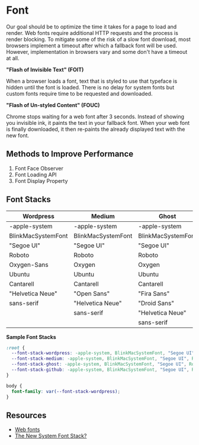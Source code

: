 # Font

Our goal should be to optimize the time it takes for a page to load and render. Web fonts require additional HTTP requests and the process is render blocking. To mitigate some of the risk of a slow font download, most browsers implement a timeout after which a fallback font will be used. However, implementation in browsers vary and some don't have a timeout at all.

**"Flash of Invisible Text" (FOIT)**

When a browser loads a font, text that is styled to use that typeface is hidden until the font is loaded. There is no delay for system fonts but custom fonts require time to be requested and downloaded.

**"Flash of Un-styled Content" (FOUC)**

Chrome stops waiting for a web font after 3 seconds. Instead of showing you invisible ink, it paints the text in your fallback font. When your web font is finally downloaded, it then re-paints the already displayed text with the new font.

## Methods to Improve Performance

1. Font Face Observer
1. Font Loading API
1. Font Display Property

## Font Stacks

| Wordpress          | Medium             | Ghost              | Github             |
| ------------------ | ------------------ | ------------------ | ------------------ |
| -apple-system      | -apple-system      | -apple-system      | -apple-system      |
| BlinkMacSystemFont | BlinkMacSystemFont | BlinkMacSystemFont | BlinkMacSystemFont |
| "Segoe UI"         | "Segoe UI"         | "Segoe UI"         | "Segoe UI"         |
| Roboto             | Roboto             | Roboto             | Roboto             |
| Oxygen-Sans        | Oxygen             | Oxygen             | Helvetica          |
| Ubuntu             | Ubuntu             | Ubuntu             | Arial              |
| Cantarell          | Cantarell          | Cantarell          | sans-serif         |
| "Helvetica Neue"   | "Open Sans"        | "Fira Sans"        ||
| sans-serif         | "Helvetica Neue"   | "Droid Sans"       ||
|                    | sans-serif         | "Helvetica Neue"   ||
|                    |                    | sans-serif         ||

**Sample Font Stacks**

```CSS
:root {
  --font-stack-wordpress: -apple-system, BlinkMacSystemFont, "Segoe UI", Roboto, Oxygen-Sans, Ubuntu, Cantarell, "Helvetica Neue", sans-serif;
  --font-stack-medium: -apple-system, BlinkMacSystemFont, "Segoe UI", Roboto, Oxygen, Ubuntu, Cantarell, "Open Sans", "Helvetica Neue", sans-serif;
  --font-stack-ghost: -apple-system, BlinkMacSystemFont, "Segoe UI", Roboto, Oxygen, Ubuntu, Cantarell, "Fira Sans", "Droid Sans", "Helvetica Neue", sans-serif;
  --font-stack-github: -apple-system, BlinkMacSystemFont, "Segoe UI", Roboto, Helvetica, Arial, sans-serif;
}

body {
  font-family: var(--font-stack-wordpress);
}
```

## Resources

- [Web fonts](https://meowni.ca/posts/web-fonts/)
- [The New System Font Stack?](https://bitsofco.de/the-new-system-font-stack/)
